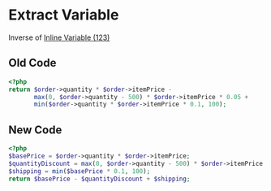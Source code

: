 # Extract Variable

Inverse of [Inline Variable (123)](123%20-%20Inline%20Variable.md)

## Old Code

```php
<?php
return $order->quantity * $order->itemPrice - 
       max(0, $order->quantity - 500) * $order->itemPrice * 0.05 + 
       min($order->quantity * $order->itemPrice * 0.1, 100);
```

## New Code

```php
<?php
$basePrice = $order->quantity * $order->itemPrice;
$quantityDiscount = max(0, $order->quantity - 500) * $order->itemPrice * 0.05;
$shipping = min($basePrice * 0.1, 100);
return $basePrice - $quantityDiscount + $shipping;
```
